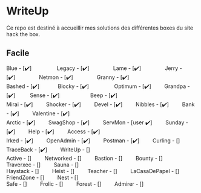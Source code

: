 # WriteUp
Ce repo est destiné à accueillir mes solutions des différentes boxes du site hack the box.

## Facile
Blue - [:heavy_check_mark:]&ensp;&ensp;&ensp;&ensp;&ensp;&emsp;&emsp; Legacy - [:heavy_check_mark:]&ensp;&ensp;&ensp;&ensp;&ensp;&emsp;&emsp;Lame - [:heavy_check_mark:]&ensp;&ensp;&ensp;&ensp;&ensp;&emsp;&emsp;Jerry - [:heavy_check_mark:]&ensp;&ensp;&ensp;&ensp;&ensp;&emsp;&emsp;Netmon - [:heavy_check_mark:]&ensp;&ensp;&ensp;&ensp;&ensp;&emsp;&emsp;Granny - [:heavy_check_mark:] </br>
Bashed - [:heavy_check_mark:]&ensp;&ensp;&ensp;&emsp;&emsp;Blocky - [:heavy_check_mark:]&ensp;&ensp;&ensp;&ensp;&emsp;&ensp;&ensp;&ensp; Optimum - [:heavy_check_mark:]&ensp;&ensp;&ensp;&emsp;Grandpa - [:heavy_check_mark:]&ensp;&ensp;&ensp;&emsp; Sense - [:heavy_check_mark:]&ensp;&ensp;&ensp;&emsp;&emsp;&emsp;&emsp; Beep - [:heavy_check_mark:] </br>
Mirai - [:heavy_check_mark:]&ensp;&ensp;&ensp;&ensp;&ensp;Shocker - [:heavy_check_mark:]&ensp;&ensp;&ensp;&ensp;&ensp;Devel - [:heavy_check_mark:]&ensp;&ensp;&ensp;&ensp;&ensp;Nibbles - [:heavy_check_mark:]&ensp;&ensp;&ensp;&ensp;&ensp;Bank - [:heavy_check_mark:]&ensp;&ensp;&ensp;&ensp;&ensp;Valentine - [:heavy_check_mark:]</br>
Arctic - [:heavy_check_mark:]&ensp;&ensp;&ensp;&ensp;&ensp;SwagShop - [:heavy_check_mark:]&ensp;&ensp;&ensp;&ensp;&ensp;ServMon - [user :heavy_check_mark:]&ensp;&ensp;&ensp;&ensp;&ensp;Sunday - [:heavy_check_mark:]&ensp;&ensp;&ensp;&ensp;&ensp;Help - [:heavy_check_mark:]&ensp;&ensp;&ensp;&ensp;&ensp;Access - [:heavy_check_mark:]</br>
Irked - [:heavy_check_mark:]&ensp;&ensp;&ensp;&ensp;&ensp;OpenAdmin - [:heavy_check_mark:]&ensp;&ensp;&ensp;&ensp;&ensp;Postman - [:heavy_check_mark:]&ensp;&ensp;&ensp;&ensp;&ensp;Curling - []&ensp;&ensp;&ensp;&ensp;&ensp;TraceBack - [:heavy_check_mark:]&ensp;&ensp;&ensp;&ensp;&ensp;WriteUp - []</br>
Active - []&ensp;&ensp;&ensp;&ensp;&ensp;Networked - []&ensp;&ensp;&ensp;&ensp;&ensp;Bastion - []&ensp;&ensp;&ensp;&ensp;&ensp;Bounty - []&ensp;&ensp;&ensp;&ensp;&ensp;Traverxec - []&ensp;&ensp;&ensp;&ensp;&ensp;Sauna - []</br>
Haystack - []&ensp;&ensp;&ensp;&ensp;&ensp;Heist - []&ensp;&ensp;&ensp;&ensp;&ensp;Teacher - []&ensp;&ensp;&ensp;&ensp;&ensp;LaCasaDePapel - []&ensp;&ensp;&ensp;&ensp;&ensp;FriendZone - []&ensp;&ensp;&ensp;&ensp;&ensp;Nest - []</br>
Safe - []&ensp;&ensp;&ensp;&ensp;&ensp;Frolic - []&ensp;&ensp;&ensp;&ensp;&ensp;Forest - []&ensp;&ensp;&ensp;&ensp;&ensp;Admirer - []&ensp;&ensp;&ensp;&ensp;&ensp;
